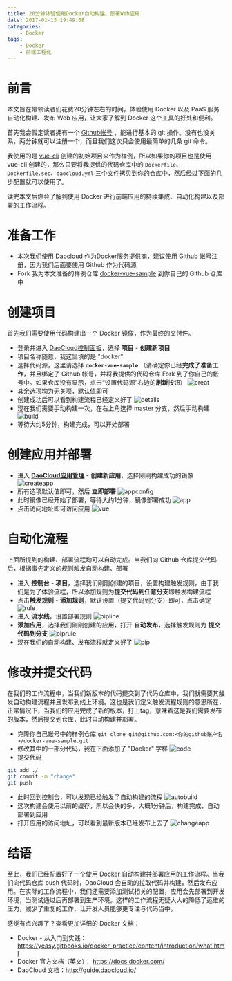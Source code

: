 ```yaml
---
title: 20分钟体验使用Docker自动构建、部署Web应用
date: 2017-01-13 19:49:08
categories:
    - Docker
tags: 
    - Docker
    - 前端工程化
---
```

# 前言
本文旨在带领读者们花费20分钟左右的时间，体验使用 Docker 以及 PaaS 服务自动化构建、发布 Web 应用，让大家了解到 Docker 这个工具的好处和便利。

首先我会假定读者拥有一个 [Github帐号](https://github.com) ，能进行基本的 git 操作。没有也没关系，两分钟就可以注册一个，而且我们这次只会使用最简单的几条 git 命令。

我使用的是 [vue-cli](https://github.com/vuejs/vue-cli) 创建的初始项目来作为样例，所以如果你的项目也是使用 vue-cli 创建的，那么只要将我提供的代码仓库中的 `Dockerfile`、`Dockerfile.sec`、`daocloud.yml` 三个文件拷贝到你的仓库中，然后经过下面的几步配置就可以使用了。

读完本文后你会了解到使用 Docker 进行前端应用的持续集成、自动化构建以及部署的工作流程。

# 准备工作
- 本次我们使用 [Daocloud](https://www.daocloud.io/) 作为Docker服务提供商，建议使用 Github 帐号注册，因为我们后面要使用 Github 作为代码源
- Fork 我为本文准备的样例仓库 [docker-vue-sample](https://github.com/keifergu/docker-vue-sample) 到你自己的 Github 仓库中

# 创建项目
首先我们需要使用代码构建出一个 Docker 镜像，作为最终的交付件。
- 登录并进入 [DaoCloud控制面板](https://dashboard.daocloud.io/)，选择 **项目** - **创建新项目**
- 项目名称随意，我这里填的是 "docker"
- 选择代码源，这里请选择 **`docker-vue-sample`** （请确定你已经**完成了准备工作**，并且绑定了 Github 帐号，并将我提供的代码仓库 Fork 到了你自己的帐号中。如果仓库没有显示，点击“设置代码源”右边的**刷新**按钮）
![creat](/images/create.png)
- 其余选项均为无关项，默认值即可
- 创建成功后可以看到构建流程已经定义好了
![details](/images/details.png)
- 现在我们需要手动构建一次，在右上角选择 master 分支，然后手动构建
![build](/images/build.png)
- 等待大约5分钟，构建完成，可以开始部署

# 创建应用并部署
- 进入 **[DaoCloud应用管理](https://dashboard.daocloud.io/apps)** - **创建新应用**，选择刚刚构建成功的镜像
![createapp](/images/createapp.png)
- 所有选项默认值即可，然后 **立即部署**
![appconfig](/images/appconf.png)
- 此时镜像已经开始了部署，等待大约1分钟，镜像部署成功
![app](/images/release.png)
- 点击访问地址即可访问应用
![vue](/images/vue.png)

# 自动化流程
上面所提到的构建、部署流程均可以自动完成。当我们向 Github 仓库提交代码后，根据事先定义的规则触发自动构建、部署
- 进入 **控制台** - **项目**，选择我们刚刚创建的项目，设置构建触发规则，由于我们是为了体验流程，所以添加规则为**提交代码到任意分支**即触发构建流程 
- 点击**触发规则** - **添加规则**，默认设置（提交代码到分支）即可，点击确定
![rule](/images/rule.png)
- 进入 **流水线**，设置部署规则
![pipline](/images/pipline.png)
- **添加应用**，选择我们刚刚创建的应用，打开 **自动发布**，选择触发规则为 **提交代码到分支**
![piprule](/images/piprule.png)
- 现在我们的自动构建、发布流程就定义好了
![pip](/images/pip.png)

# 修改并提交代码
在我们的工作流程中，当我们新版本的代码提交到了代码仓库中，我们就需要其触发自动构建流程并且发布到线上环境。这也是我们定义触发流程规则的意思所在，正常情况下，当我们的应用完成了新的版本，打上tag，意味着这是我们需要发布的版本，然后提交到仓库，此时自动构建并部署。

- 克隆你自己帐号中的样例仓库
`git clone git@github.com:<你的github账户名>/docker-vue-sample.git`
- 修改其中的一部分代码，我在下面添加了 "Docker" 字样
![code](/images/changecode.png)
- 提交代码
```bash
git add ./
git commit -m "change"
git push
```
- 此时回到控制台，可以发现已经触发了自动构建的流程
![autobuild](/images/autobuild.png)
- 这次构建会使用以前的缓存，所以会快的多，大概1分钟后，构建完成，自动部署到应用
- 打开应用的访问地址，可以看到最新版本已经发布上去了
![changeapp](/images/changeapp.png)

# 结语
至此，我们已经配置好了一个使用 Docker 自动构建并部署应用的工作流程。当我们向代码仓库 push 代码时，DaoCloud 会自动的拉取代码并构建，然后发布应用。在实际的工作流程中，我们还需要添加测试相关的配置，应用会先部署到开发环境，当测试通过后再部署到生产环境。这样的工作流程无疑大大的降低了运维的压力，减少了重复的工作，让开发人员能够更专注与代码当中。

感觉有点兴趣了？查看更加详细的 Docker 文档：
- Docker - 从入门到实践： https://yeasy.gitbooks.io/docker_practice/content/introduction/what.html
- Docker 官方文档（英文）： https://docs.docker.com/
- DaoCloud 文档：http://guide.daocloud.io/